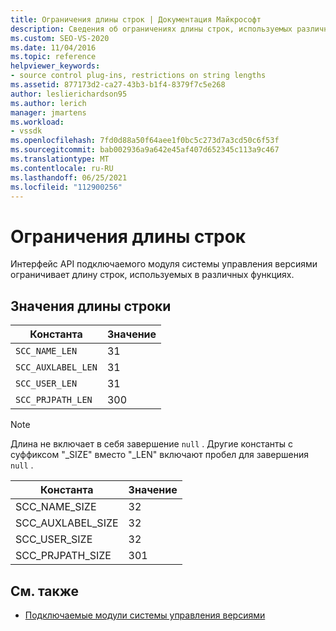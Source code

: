 ```yaml
---
title: Ограничения длины строк | Документация Майкрософт
description: Сведения об ограничениях длины строк, используемых различными функциями, накладываемых API подключаемого модуля системы управления версиями.
ms.custom: SEO-VS-2020
ms.date: 11/04/2016
ms.topic: reference
helpviewer_keywords:
- source control plug-ins, restrictions on string lengths
ms.assetid: 877173d2-ca27-43b3-b1f4-8379f7c5e268
author: leslierichardson95
ms.author: lerich
manager: jmartens
ms.workload:
- vssdk
ms.openlocfilehash: 7fd0d88a50f64aee1f0bc5c273d7a3cd50c6f53f
ms.sourcegitcommit: bab002936a9a642e45af407d652345c113a9c467
ms.translationtype: MT
ms.contentlocale: ru-RU
ms.lasthandoff: 06/25/2021
ms.locfileid: "112900256"
---
```

# <a name="restrictions-on-string-lengths"></a>Ограничения длины строк
Интерфейс API подключаемого модуля системы управления версиями ограничивает длину строк, используемых в различных функциях.

## <a name="string-length-values"></a>Значения длины строки

|Константа|Значение|
|--------------|-----------|
|`SCC_NAME_LEN`|31|
|`SCC_AUXLABEL_LEN`|31|
|`SCC_USER_LEN`|31|
|`SCC_PRJPATH_LEN`|300|

> [!NOTE]
> Длина не включает в себя завершение `null` . Другие константы с суффиксом "_SIZE" вместо "_LEN" включают пробел для завершения `null` .

|Константа|Значение|
|--------------|-----------|
|SCC_NAME_SIZE|32|
|SCC_AUXLABEL_SIZE|32|
|SCC_USER_SIZE|32|
|SCC_PRJPATH_SIZE|301|

## <a name="see-also"></a>См. также
- [Подключаемые модули системы управления версиями](../extensibility/source-control-plug-ins.md)
